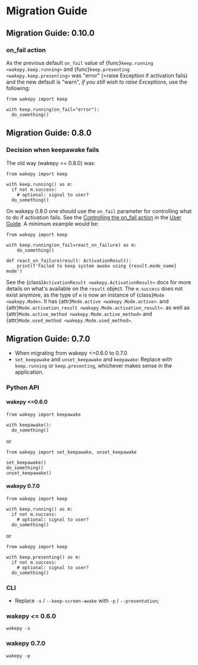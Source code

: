 # Migration Guide
## Migration Guide: 0.10.0

### on_fail action

As the previous default `on_fail` value of {func}`keep.running <wakepy.keep.running>` and {func}`keep.presenting <wakepy.keep.presenting>` was "error" (=raise Exception if activation fails) and the new default is "warn", *if you still wish to raise Exceptions*, use the following:

  
```{code-block} python
from wakepy import keep

with keep.running(on_fail="error"):
  do_something()
```


## Migration Guide: 0.8.0

### Decision when keepawake fails

The old way (wakepy <= 0.8.0) was:

```{code-block} python
from wakepy import keep

with keep.running() as m:
  if not m.success:
    # optional: signal to user?
  do_something()
```

On wakepy 0.8.0 one should use the `on_fail` parameter for controlling what to do if activation fails. See the [Controlling the on_fail action](#on-fail-action) in the [User Guide](#user-guide).  A minimum example would be:


```{code-block} python
from wakepy import keep

with keep.running(on_fail=react_on_failure) as m:   
    do_something()

def react_on_failure(result: ActivationResult):
    print(f'Failed to keep system awake using {result.mode_name} mode')
```

See the {class}`ActivationResult <wakepy.ActivationResult>` docs for more details on what's available on the `result` object. The `m.success` does not exist anymore, as the type of `m` is now an instance of {class}`Mode <wakepy.Mode>`. It has {attr}`Mode.active <wakepy.Mode.active>`. and {attr}`Mode.activation_result <wakepy.Mode.activation_result>`. as well as {attr}`Mode.active_method <wakepy.Mode.active_method>` and  {attr}`Mode.used_method <wakepy.Mode.used_method>`.

## Migration Guide: 0.7.0

- When migrating from wakepy <=0.6.0 to 0.7.0
-  `set_keepawake` and `unset_keepawake` and `keepawake`: Replace with `keep.running` or `keep.presenting`, whichever makes sense in the application.

### Python API
#### wakepy <=0.6.0
```{code-block} python
from wakepy import keepawake

with keepawake():
  do_something()
```

or

```{code-block} python
from wakepy import set_keepawake, unset_keepawake

set_keepawake()
do_something()
unset_keepawake()
```

#### wakepy 0.7.0
```{code-block} python
from wakepy import keep

with keep.running() as m:
  if not m.success:
    # optional: signal to user?
  do_something()
```

or

```{code-block} python
from wakepy import keep

with keep.presenting() as m:
  if not m.success:
    # optional: signal to user?
  do_something()
```

### CLI

- Replace `-s` / `--keep-screen-awake` with `-p` / `--presentation`;

### wakepy <= 0.6.0
```
wakepy -s
```
### wakepy 0.7.0
```
wakepy -p
```
